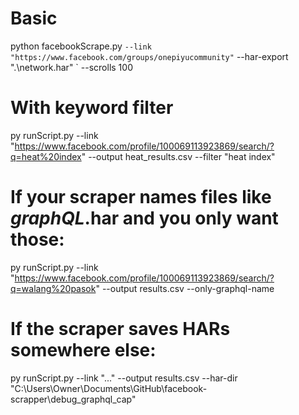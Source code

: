 # Basic
python facebookScrape.py `
  --link "https://www.facebook.com/groups/onepiyucommunity" `
  --har-export ".\network.har" `
  --scrolls 100


# With keyword filter
py runScript.py --link "https://www.facebook.com/profile/100069113923869/search/?q=heat%20index" --output heat_results.csv --filter "heat index"

# If your scraper names files like *graphQL*.har and you only want those:
py runScript.py --link "https://www.facebook.com/profile/100069113923869/search/?q=walang%20pasok" --output results.csv --only-graphql-name

# If the scraper saves HARs somewhere else:
py runScript.py --link "..." --output results.csv --har-dir "C:\Users\Owner\Documents\GitHub\facebook-scrapper\debug_graphql_cap"
